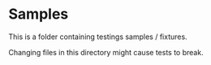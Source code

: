 # Samples

This is a folder containing testings samples / fixtures.

Changing files in this directory might cause tests to break.
